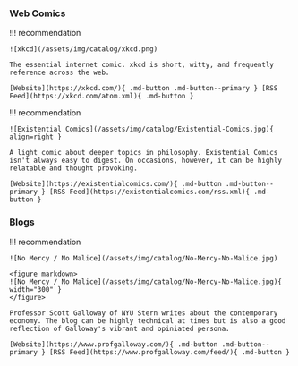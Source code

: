 ### Web Comics

!!! recommendation

    ![xkcd](/assets/img/catalog/xkcd.png)

    The essential internet comic. xkcd is short, witty, and frequently reference across the web.

    [Website](https://xkcd.com/){ .md-button .md-button--primary } [RSS Feed](https://xkcd.com/atom.xml){ .md-button }    

!!! recommendation

    ![Existential Comics](/assets/img/catalog/Existential-Comics.jpg){ align=right }

    A light comic about deeper topics in philosophy. Existential Comics isn't always easy to digest. On occasions, however, it can be highly relatable and thought provoking.

    [Website](https://existentialcomics.com/){ .md-button .md-button--primary } [RSS Feed](https://existentialcomics.com/rss.xml){ .md-button }    

### Blogs

!!! recommendation

    ![No Mercy / No Malice](/assets/img/catalog/No-Mercy-No-Malice.jpg)

    <figure markdown>
    ![No Mercy / No Malice](/assets/img/catalog/No-Mercy-No-Malice.jpg){ width="300" }
    </figure>

    Professor Scott Galloway of NYU Stern writes about the contemporary economy. The blog can be highly technical at times but is also a good reflection of Galloway's vibrant and opiniated persona.

    [Website](https://www.profgalloway.com/){ .md-button .md-button--primary } [RSS Feed](https://www.profgalloway.com/feed/){ .md-button }    

